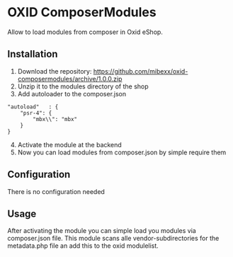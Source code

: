 OXID ComposerModules
=========================
Allow to load modules from composer in Oxid eShop.

Installation
------------------
1. Download the repository: https://github.com/mibexx/oxid-composermodules/archive/1.0.0.zip
2. Unzip it to the modules directory of the shop
3. Add autoloader to the composer.json

```
"autoload"   : {
    "psr-4": {
        "mbx\\": "mbx"
    }
}
```
4. Activate the module at the backend
5. Now you can load modules from composer.json by simple require them

Configuration
-----------------
There is no configuration needed

Usage
-----------------
After activating the module you can simple load you modules via composer.json file.
This module scans alle vendor-subdirectories for the metadata.php file an add this to the oxid modulelist.

